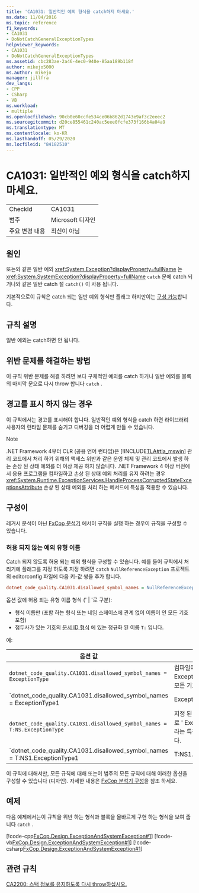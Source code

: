 ```yaml
---
title: 'CA1031: 일반적인 예외 형식을 catch하지 마세요.'
ms.date: 11/04/2016
ms.topic: reference
f1_keywords:
- CA1031
- DoNotCatchGeneralExceptionTypes
helpviewer_keywords:
- CA1031
- DoNotCatchGeneralExceptionTypes
ms.assetid: cbc283ae-2a46-4ec0-940e-85aa189b118f
author: mikejo5000
ms.author: mikejo
manager: jillfra
dev_langs:
- CPP
- CSharp
- VB
ms.workload:
- multiple
ms.openlocfilehash: 90cb0e60ccfe534ce06b862d1743e9af3c2eeec2
ms.sourcegitcommit: d20ce855461c240ac5eee0fcfe373f166b4a04a9
ms.translationtype: MT
ms.contentlocale: ko-KR
ms.lasthandoff: 05/29/2020
ms.locfileid: "84182510"
---
```

# <a name="ca1031-do-not-catch-general-exception-types"></a>CA1031: 일반적인 예외 형식을 catch하지 마세요.

|||
|-|-|
|CheckId|CA1031|
|범주|Microsoft 디자인|
|주요 변경 내용|최신이 아님|

## <a name="cause"></a>원인
또는와 같은 일반 예외 <xref:System.Exception?displayProperty=fullName> 는 <xref:System.SystemException?displayProperty=fullName> `catch` 문에 catch 되거나와 같은 일반 catch 절 `catch()` 이 사용 됩니다.

기본적으로이 규칙은 catch 되는 일반 예외 형식만 플래그 하지만이는 [구성 가능](#configurability)합니다.

## <a name="rule-description"></a>규칙 설명
일반 예외는 catch하면 안 됩니다.

## <a name="how-to-fix-violations"></a>위반 문제를 해결하는 방법
이 규칙 위반 문제를 해결 하려면 보다 구체적인 예외를 catch 하거나 일반 예외를 블록의 마지막 문으로 다시 throw 합니다 `catch` .

## <a name="when-to-suppress-warnings"></a>경고를 표시 하지 않는 경우
이 규칙에서는 경고를 표시해야 합니다. 일반적인 예외 형식을 catch 하면 라이브러리 사용자의 런타임 문제를 숨기고 디버깅을 더 어렵게 만들 수 있습니다.

> [!NOTE]
> .NET Framework 4부터 CLR (공용 언어 런타임)은 [!INCLUDE[TLA#tla_mswin](../code-quality/includes/tlasharptla_mswin_md.md)] 관리 코드에서 처리 하기 위해의 액세스 위반과 같은 운영 체제 및 관리 코드에서 발생 하는 손상 된 상태 예외를 더 이상 제공 하지 않습니다. .NET Framework 4 이상 버전에서 응용 프로그램을 컴파일하고 손상 된 상태 예외 처리를 유지 하려는 경우 <xref:System.Runtime.ExceptionServices.HandleProcessCorruptedStateExceptionsAttribute> 손상 된 상태 예외를 처리 하는 메서드에 특성을 적용할 수 있습니다.

## <a name="configurability"></a>구성이

레거시 분석이 아닌 [FxCop 분석기](install-fxcop-analyzers.md) 에서이 규칙을 실행 하는 경우이 규칙을 구성할 수 있습니다.

### <a name="disallowed-exception-type-names"></a>허용 되지 않는 예외 유형 이름

Catch 되지 않도록 허용 되는 예외 형식을 구성할 수 있습니다. 예를 들어 규칙에서 처리기에 플래그를 지정 하도록 지정 하려면 `catch` `NullReferenceException` 프로젝트의 editorconfig 파일에 다음 키-값 쌍을 추가 합니다.

```ini
dotnet_code_quality.CA1031.disallowed_symbol_names = NullReferenceException
```

옵션 값에 허용 되는 유형 이름 형식 (' | '로 구분):
  - 형식 이름만 (포함 하는 형식 또는 네임 스페이스에 관계 없이 이름이 인 모든 기호 포함)
  - 접두사가 있는 기호의 [문서 ID 형식](https://github.com/dotnet/csharplang/blob/master/spec/documentation-comments.md#id-string-format) 에 있는 정규화 된 이름 `T:` 입니다.

예:

| 옵션 값 | 요약 |
| --- | --- |
|`dotnet_code_quality.CA1031.disallowed_symbol_names = ExceptionType` | 컴파일에 ' ExceptionType ' 이라는 모든 기호를 찾습니다.
|`dotnet_code_quality.CA1031.disallowed_symbol_names = ExceptionType1|ExceptionType2` | 컴파일에 ' ExceptionType1 ' 또는 ' ExceptionType2 ' 라는 모든 기호를 찾습니다.
|`dotnet_code_quality.CA1031.disallowed_symbol_names = T:NS.ExceptionType` | 지정 된 정규화 된 이름으로 ' ExceptionType ' 이라는 특정 형식을 찾습니다.
|`dotnet_code_quality.CA1031.disallowed_symbol_names = T:NS1.ExceptionType1|T:NS1.ExceptionType2` | 이름이 ' ExceptionType1 ' 및 ' ExceptionType2 ' 인 형식을 정규화 된 이름과 일치 시킵니다.

이 규칙에 대해서만, 모든 규칙에 대해 또는이 범주의 모든 규칙에 대해 이러한 옵션을 구성할 수 있습니다 (디자인). 자세한 내용은 [FxCop 분석기 구성](configure-fxcop-analyzers.md)을 참조 하세요.

## <a name="example"></a>예제
다음 예제에서는이 규칙을 위반 하는 형식과 블록을 올바르게 구현 하는 형식을 보여 줍니다 `catch` .

[!code-cpp[FxCop.Design.ExceptionAndSystemException#1](../code-quality/codesnippet/CPP/ca1031-do-not-catch-general-exception-types_1.cpp)]
[!code-vb[FxCop.Design.ExceptionAndSystemException#1](../code-quality/codesnippet/VisualBasic/ca1031-do-not-catch-general-exception-types_1.vb)]
[!code-csharp[FxCop.Design.ExceptionAndSystemException#1](../code-quality/codesnippet/CSharp/ca1031-do-not-catch-general-exception-types_1.cs)]

## <a name="related-rules"></a>관련 규칙
[CA2200: 스택 정보를 유지하도록 다시 throw하십시오.](../code-quality/ca2200.md)
